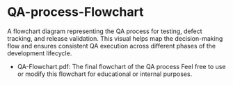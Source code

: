 # QA-process-Flowchart
A flowchart diagram representing the QA process for testing, defect tracking, and release validation. This visual helps map the decision-making flow and ensures consistent QA execution across different phases of the development lifecycle.
- QA-Flowchart.pdf: The final flowchart of the QA process
Feel free to use or modify this flowchart for educational or internal purposes.
